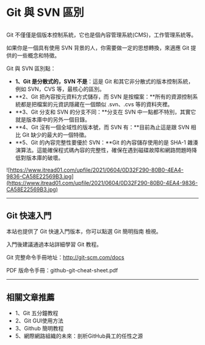 # Git 與 SVN 區別

## 

Git 不僅僅是個版本控制系統，它也是個內容管理系統(CMS)，工作管理系統等。

如果你是一個具有使用 SVN 背景的人，你需要做一定的思想轉換，來適應 Git 提供的一些概念和特徵。

Git 與 SVN 區別點：

- **1、Git 是分散式的，SVN 不是**：這是 Git 和其它非分散式的版本控制系統，例如 SVN，CVS 等，最核心的區別。
- **2、Git 把內容按元資料方式儲存，而 SVN 是按檔案：**所有的資源控制系統都是把檔案的元資訊隱藏在一個類似 .svn、.cvs 等的資料夾裡。
- **3、Git 分支和 SVN 的分支不同：**分支在 SVN 中一點都不特別，其實它就是版本庫中的另外一個目錄。
- **4、Git 沒有一個全域性的版本號，而 SVN 有：**目前為止這是跟 SVN 相比 Git 缺少的最大的一個特徵。
- **5、Git 的內容完整性要優於 SVN：**Git 的內容儲存使用的是 SHA-1 雜湊演算法。這能確保程式碼內容的完整性，確保在遇到磁碟故障和網路問題時降低對版本庫的破壞。

![https://www.itread01.com/upfile/2021/0604/0D32F290-80B0-4EA4-9836-CA58E22569B3.jpg](https://www.itread01.com/upfile/2021/0604/0D32F290-80B0-4EA4-9836-CA58E22569B3.jpg)

---

## Git 快速入門

本站也提供了 Git 快速入門版本，你可以點選 Git 簡明指南 檢視。

入門後建議通過本站詳細學習 Git 教程。

Git 完整命令手冊地址：http://git-scm.com/docs

PDF 版命令手冊：github-git-cheat-sheet.pdf

---

## 相關文章推薦

- 1、Git 五分鐘教程
- 2、Git GUI使用方法
- 3、Github 簡明教程
- 5、網際網路組織的未來：剖析GitHub員工的任性之源